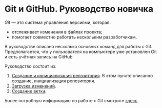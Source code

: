 # Git и GitHub. Руководство новичка
*Git* — это система управления версиями, которая:
+ отслеживает изменения в файлах проекта;
+ помогает совместно работать нескольким разработчикам.

В руководстве описано несколько основных команд для работы с Git.
Предполагается, что у пользователя на компьютере уже установлен Git и есть учётная запись на GitHub

Руководство состоит из:
1. [Создание и иннициализация репозитория](Repositories.md). В этом пункте описанно создание, инициализация репозитория.
2. [Загрузка изменений](UpChanges.md).
3. [Создание ветки](CreateBranch.md).

Более потробную информацию по работе с Git смотрите [здесь](https://docs.github.com/ru).
